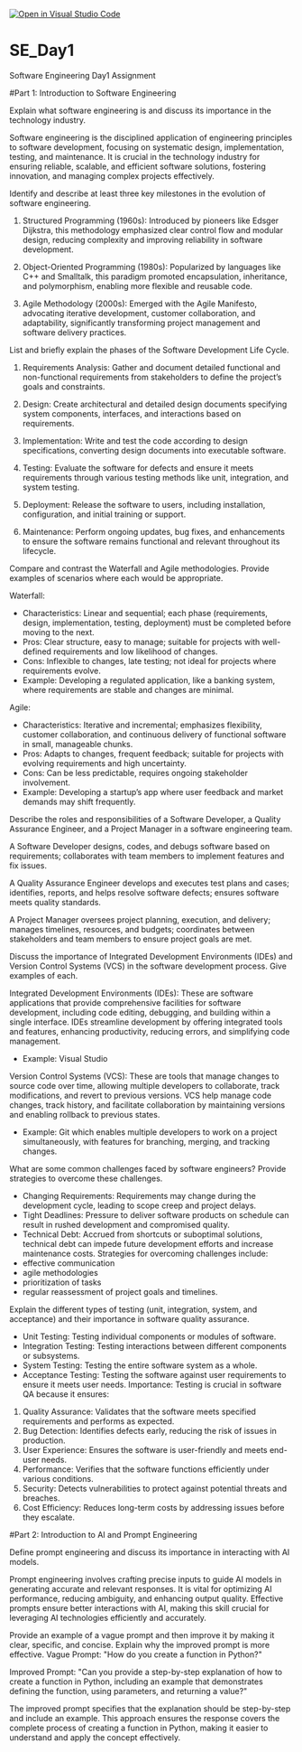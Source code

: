 [![Open in Visual Studio Code](https://classroom.github.com/assets/open-in-vscode-2e0aaae1b6195c2367325f4f02e2d04e9abb55f0b24a779b69b11b9e10269abc.svg)](https://classroom.github.com/online_ide?assignment_repo_id=15545610&assignment_repo_type=AssignmentRepo)
# SE_Day1
Software Engineering Day1 Assignment

#Part 1: Introduction to Software Engineering

Explain what software engineering is and discuss its importance in the technology industry.

Software engineering is the disciplined application of engineering principles to software development, focusing on systematic design, implementation, testing, and maintenance. It is crucial in the technology industry for ensuring reliable, scalable, and efficient software solutions, fostering innovation, and managing complex projects effectively.



Identify and describe at least three key milestones in the evolution of software engineering.

1. Structured Programming (1960s): Introduced by pioneers like Edsger Dijkstra, this methodology emphasized clear control flow and modular design, reducing complexity and improving reliability in software development.

2. Object-Oriented Programming (1980s): Popularized by languages like C++ and Smalltalk, this paradigm promoted encapsulation, inheritance, and polymorphism, enabling more flexible and reusable code.

3. Agile Methodology (2000s): Emerged with the Agile Manifesto, advocating iterative development, customer collaboration, and adaptability, significantly transforming project management and software delivery practices.

List and briefly explain the phases of the Software Development Life Cycle.

1. Requirements Analysis: Gather and document detailed functional and non-functional requirements from stakeholders to define the project’s goals and constraints.

2. Design: Create architectural and detailed design documents specifying system components, interfaces, and interactions based on requirements.

3. Implementation: Write and test the code according to design specifications, converting design documents into executable software.

4. Testing: Evaluate the software for defects and ensure it meets requirements through various testing methods like unit, integration, and system testing.

5. Deployment: Release the software to users, including installation, configuration, and initial training or support.

6. Maintenance: Perform ongoing updates, bug fixes, and enhancements to ensure the software remains functional and relevant throughout its lifecycle.

Compare and contrast the Waterfall and Agile methodologies. Provide examples of scenarios where each would be appropriate.

Waterfall:
- Characteristics: Linear and sequential; each phase (requirements, design, implementation, testing, deployment) must be completed before moving to the next.
- Pros: Clear structure, easy to manage; suitable for projects with well-defined requirements and low likelihood of changes.
- Cons: Inflexible to changes, late testing; not ideal for projects where requirements evolve.
- Example: Developing a regulated application, like a banking system, where requirements are stable and changes are minimal.

Agile:
- Characteristics: Iterative and incremental; emphasizes flexibility, customer collaboration, and continuous delivery of functional software in small, manageable chunks.
- Pros: Adapts to changes, frequent feedback; suitable for projects with evolving requirements and high uncertainty.
- Cons: Can be less predictable, requires ongoing stakeholder involvement.
- Example: Developing a startup’s app where user feedback and market demands may shift frequently.

Describe the roles and responsibilities of a Software Developer, a Quality Assurance Engineer, and a Project Manager in a software engineering team.

A Software Developer designs, codes, and debugs software based on requirements; collaborates with team members to implement features and fix issues.

A Quality Assurance Engineer develops and executes test plans and cases; identifies, reports, and helps resolve software defects; ensures software meets quality standards.

A Project Manager oversees project planning, execution, and delivery; manages timelines, resources, and budgets; coordinates between stakeholders and team members to ensure project goals are met.


Discuss the importance of Integrated Development Environments (IDEs) and Version Control Systems (VCS) in the software development process. Give examples of each.

Integrated Development Environments (IDEs):
These are software applications that provide comprehensive facilities for software development, including code editing, debugging, and building within a single interface. IDEs streamline development by offering integrated tools and features, enhancing productivity, reducing errors, and simplifying code management.
- Example: Visual Studio

Version Control Systems (VCS):
These are tools that manage changes to source code over time, allowing multiple developers to collaborate, track modifications, and revert to previous versions. VCS help manage code changes, track history, and facilitate collaboration by maintaining versions and enabling rollback to previous states.
- Example: Git which enables multiple developers to work on a project simultaneously, with features for branching, merging, and tracking changes.

What are some common challenges faced by software engineers? Provide strategies to overcome these challenges.

- Changing Requirements: Requirements may change during the development cycle, leading to scope creep and project delays.
- Tight Deadlines: Pressure to deliver software products on schedule can result in rushed development and compromised quality.
- Technical Debt: Accrued from shortcuts or suboptimal solutions, technical debt can impede future development efforts and increase maintenance costs.
Strategies for overcoming challenges include: 
- effective communication
- agile methodologies
- prioritization of tasks 
- regular reassessment of project goals and timelines.

Explain the different types of testing (unit, integration, system, and acceptance) and their importance in software quality assurance.

- Unit Testing: Testing individual components or modules of software.
- Integration Testing: Testing interactions between different components or subsystems.
- System Testing: Testing the entire software system as a whole.
- Acceptance Testing: Testing the software against user requirements to ensure it meets user needs.
Importance:
Testing is crucial in software QA because it ensures:

1. Quality Assurance: Validates that the software meets specified requirements and performs as expected.
2. Bug Detection: Identifies defects early, reducing the risk of issues in production.
3. User Experience: Ensures the software is user-friendly and meets end-user needs.
4. Performance: Verifies that the software functions efficiently under various conditions.
5. Security: Detects vulnerabilities to protect against potential threats and breaches.
6. Cost Efficiency: Reduces long-term costs by addressing issues before they escalate.


#Part 2: Introduction to AI and Prompt Engineering


Define prompt engineering and discuss its importance in interacting with AI models.

Prompt engineering involves crafting precise inputs to guide AI models in generating accurate and relevant responses. It is vital for optimizing AI performance, reducing ambiguity, and enhancing output quality. Effective prompts ensure better interactions with AI, making this skill crucial for leveraging AI technologies efficiently and accurately.

Provide an example of a vague prompt and then improve it by making it clear, specific, and concise. Explain why the improved prompt is more effective.
Vague Prompt: "How do you create a function in Python?"

Improved Prompt: "Can you provide a step-by-step explanation of how to create a function in Python, including an example that demonstrates defining the function, using parameters, and returning a value?"

The improved prompt specifies that the explanation should be step-by-step and include an example. This approach ensures the response covers the complete process of creating a function in Python, making it easier to understand and apply the concept effectively.